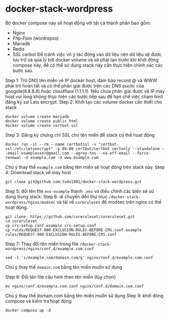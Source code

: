 # docker-stack-wordpress

Bộ docker compose này sẽ hoạt động với tất cả thành phần bao gồm:
- Nginx
- Fhp-Fpm (wordrepss)
- Mariadb
- Redis
- SSL cerbot
Để tránh việc vô ý tác  động vào dữ liệu nên  dữ liệu sẽ được lưu trữ và qủa lý bởi docker volume và  sẽ phải tạo trước khi khởi động compose này,  để có thể sử dụng stack này cần thực hiện chính xác các  bước sau.

Step 1: Trỏ DNS tên miền về  IP docker host, đảm bảo record @ và WWW phải trỏ hoàn tất và  có thể phân giải được trên các DNS puclic của googole(8.8.8.8) hoặc cloudflare (1.1.1.1). Nếu chưa phân giải được về IP máy host vui lòng không  thực hiện các bước tiếp sau để hạn chế việc chạm limit đăng ký ssl Lets encrypt.
Step 2: Khởi tạo các volume docker cần thiết cho stack
```
docker volume create mariadb
docker volume create public_html
docker volume create certbot-ssl
```
Step 3: Đăng ký chứng chỉ SSL cho tên miền để stack có thể hoạt động
```
docker run -it --rm --name certbotssl -v "certbot-ssl:/etc/letsencrypt" -p 80:80 certbot/certbot certonly --standalone --email exampleuser@gmail.com --agree-tos --no-eff-email --force-renewal -d example.com -d www.example.com
```
Chú ý thay thế `example.com` bằng tên miền  sẽ hoạt động trên stack này.
Step 4: Download stack về máy host
```
git clone git@github.com:todo1991/docker-stack-wordpress.git
```
Step 5: đổi tên file `env-example` thành `.env` và điều chỉnh các biến sẽ sử dụng trong stack.
Step 6: di chuyển đến thư mục `/docker-stack-wordpress/nginx/modsec` và tải về `coreruleset` để modsec trên nginx có thể hoạt động.
```
git clone  https://github.com/coreruleset/coreruleset.git
cd coreruleset
cp crs-setup.conf.example crs-setup.conf
cp rules/REQUEST-900-EXCLUSION-RULES-BEFORE-CRS.conf.example rules/REQUEST-900-EXCLUSION-RULES-BEFORE-CRS.conf
```
Step 7: Thay đổi tên miền  trong file `/docker-stack-wordpress/nginx/conf.d/example.com.conf`
```
sed -i 's/example.com/domain.com/g' nginx/conf.d/example.com.conf
```
Chú ý thay thế `domain.com` bằng tên miền muốn sử dụng

Step 8: Đổi tên file cấu hình theo tên miền (tùy chọn)
```
mv nginx/conf.d/example.com.conf nginx/conf.d/domain.com.conf
```
Chú ý thay thế domain.com bằng tên miền muốn sử dụng
Step 9: khởi đông compose và kiểm tra hoạt động
```
docker compose up -d
```
